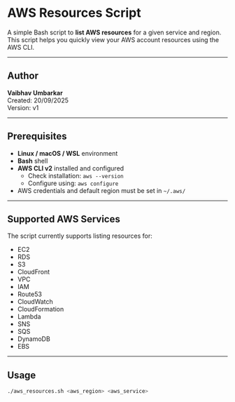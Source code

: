 # AWS Resources Script

A simple Bash script to **list AWS resources** for a given service and region. This script helps you quickly view your AWS account resources using the AWS CLI.

---

## Author

**Vaibhav Umbarkar**  
Created: 20/09/2025  
Version: v1

---

## Prerequisites

- **Linux / macOS / WSL** environment  
- **Bash** shell  
- **AWS CLI v2** installed and configured  
  - Check installation: `aws --version`  
  - Configure using: `aws configure`  
- AWS credentials and default region must be set in `~/.aws/`

---

## Supported AWS Services

The script currently supports listing resources for:

- EC2
- RDS
- S3
- CloudFront
- VPC
- IAM
- Route53
- CloudWatch
- CloudFormation
- Lambda
- SNS
- SQS
- DynamoDB
- EBS

---

## Usage

```bash
./aws_resources.sh <aws_region> <aws_service>
